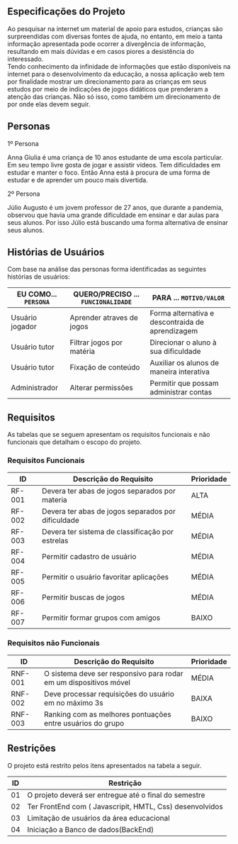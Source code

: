 ## Especificações do Projeto

Ao pesquisar na internet um material de apoio para estudos, crianças são surpreendidas com diversas fontes de ajuda, no entanto, em meio a tanta informação apresentada pode ocorrer a divergência de informação, resultando em mais dúvidas e em casos piores a desistência do interessado. <br>
Tendo conhecimento da infinidade de informações que  estão disponíveis na internet para o desenvolvimento da educação, a nossa aplicação web tem por finalidade mostrar um direcionamento para as crianças em seus estudos por meio de indicações de jogos didáticos que prenderam a atenção das crianças. Não só isso, como também um direcionamento de por onde elas devem seguir.


## Personas

1º Persona

Anna Giulia é uma criança de 10 anos estudante de uma escola particular. Em seu tempo livre gosta de jogar e assistir vídeos. Tem dificuldades em estudar e manter o foco. Então Anna está à procura de uma forma de estudar e de aprender um pouco mais divertida.

2º Persona 

Júlio Augusto é um jovem professor de 27 anos, que durante a pandemia, observou que havia uma grande dificuldade em ensinar e dar aulas para seus alunos. Por isso Júlio está buscando uma forma alternativa de ensinar seus alunos.



## Histórias de Usuários

Com base na análise das personas forma identificadas as seguintes histórias de usuários:

|EU COMO... `PERSONA`| QUERO/PRECISO ... `FUNCIONALIDADE` |PARA ... `MOTIVO/VALOR`                 |
|--------------------|------------------------------------|----------------------------------------|
|Usuário jogador     | Aprender atraves de jogos          | Forma alternativa e descontraida de aprendizagem|
|Usuário tutor       | Filtrar jogos por matéria          | Direcionar o aluno à sua dificuldade            |
|Usuário tutor       | Fixação de conteúdo                | Auxiliar os alunos de maneira interativa        |
|Administrador       | Alterar permissões                 | Permitir que possam administrar contas          |




## Requisitos

As tabelas que se seguem apresentam os requisitos funcionais e não funcionais que detalham o escopo do projeto.

### Requisitos Funcionais

|ID    | Descrição do Requisito  | Prioridade |
|------|-----------------------------------------|----|
|RF-001| Devera ter abas de jogos separados por materia| ALTA |
|RF-002| Devera ter abas de jogos separados por dificuldade| MÉDIA |
|RF-003| Devera ter sistema de classificação por estrelas | MÉDIA |
|RF-004| Permitir cadastro de usuário |MÉDIA |
|RF-005| Permitir o usuário favoritar aplicações|MÉDIA |
|RF-006| Permitir buscas de jogos |MÉDIA | 
|RF-007| Permitir formar grupos com amigos| BAIXO |




### Requisitos não Funcionais

|ID     | Descrição do Requisito  |Prioridade |
|-------|-------------------------|----|
|RNF-001| O sistema deve ser responsivo para rodar em um dispositivos móvel | MÉDIA | 
|RNF-002| Deve processar requisições do usuário em no máximo 3s |  BAIXA | 
|RNF-003| Ranking com as melhores pontuações entre usuários do grupo| BAIXO|



## Restrições

O projeto está restrito pelos itens apresentados na tabela a seguir.

|ID| Restrição                                             |
|--|-------------------------------------------------------|
|01| O projeto deverá ser entregue até o final do semestre |
|02| Ter FrontEnd com ( Javascripit, HMTL, Css) desenvolvidos |
|03| Limitação de usuários da área educacional|
|04| Iniciação a Banco de dados(BackEnd)|


